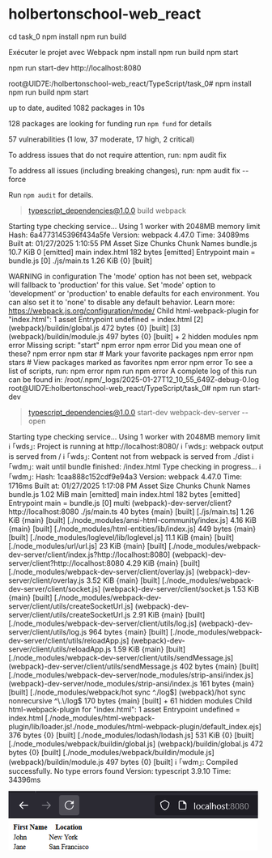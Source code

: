 # holbertonschool-web_react

cd task_0
npm install
npm run build


Exécuter le projet avec Webpack
npm install
npm run build
npm start

npm run start-dev
http://localhost:8080



root@UID7E:/holbertonschool-web_react/TypeScript/task_0# npm install
npm run build
npm start

up to date, audited 1082 packages in 10s

128 packages are looking for funding
  run `npm fund` for details

57 vulnerabilities (1 low, 37 moderate, 17 high, 2 critical)

To address issues that do not require attention, run:
  npm audit fix

To address all issues (including breaking changes), run:
  npm audit fix --force

Run `npm audit` for details.

> typescript_dependencies@1.0.0 build
> webpack

Starting type checking service...
Using 1 worker with 2048MB memory limit
Hash: 6a4773145396f434a5fe
Version: webpack 4.47.0
Time: 34089ms
Built at: 01/27/2025 1:10:55 PM
     Asset       Size  Chunks             Chunk Names
 bundle.js   10.7 KiB       0  [emitted]  main
index.html  182 bytes          [emitted]
Entrypoint main = bundle.js
[0] ./js/main.ts 1.26 KiB {0} [built]

WARNING in configuration
The 'mode' option has not been set, webpack will fallback to 'production' for this value. Set 'mode' option to 'development' or 'production' to enable defaults for each environment.
You can also set it to 'none' to disable any default behavior. Learn more: https://webpack.js.org/configuration/mode/
Child html-webpack-plugin for "index.html":
     1 asset
    Entrypoint undefined = index.html
    [2] (webpack)/buildin/global.js 472 bytes {0} [built]
    [3] (webpack)/buildin/module.js 497 bytes {0} [built]
        + 2 hidden modules
npm error Missing script: "start"
npm error
npm error Did you mean one of these?
npm error   npm star # Mark your favorite packages
npm error   npm stars # View packages marked as favorites
npm error
npm error To see a list of scripts, run:
npm error   npm run
npm error A complete log of this run can be found in: /root/.npm/_logs/2025-01-27T12_10_55_649Z-debug-0.log
root@UID7E:holbertonschool-web_react/TypeScript/task_0# npm run start-dev

> typescript_dependencies@1.0.0 start-dev
> webpack-dev-server --open

Starting type checking service...
Using 1 worker with 2048MB memory limit
ℹ ｢wds｣: Project is running at http://localhost:8080/
ℹ ｢wds｣: webpack output is served from /
ℹ ｢wds｣: Content not from webpack is served from ./dist
ℹ ｢wdm｣: wait until bundle finished: /index.html
Type checking in progress...
ℹ ｢wdm｣: Hash: 1caa888c152cdf9e94a3
Version: webpack 4.47.0
Time: 1716ms
Built at: 01/27/2025 1:17:08 PM
     Asset       Size  Chunks             Chunk Names
 bundle.js   1.02 MiB    main  [emitted]  main
index.html  182 bytes          [emitted]
Entrypoint main = bundle.js
[0] multi (webpack)-dev-server/client?http://localhost:8080 ./js/main.ts 40 bytes {main} [built]
[./js/main.ts] 1.26 KiB {main} [built]
[./node_modules/ansi-html-community/index.js] 4.16 KiB {main} [built]
[./node_modules/html-entities/lib/index.js] 449 bytes {main} [built]
[./node_modules/loglevel/lib/loglevel.js] 11.1 KiB {main} [built]
[./node_modules/url/url.js] 23 KiB {main} [built]
[./node_modules/webpack-dev-server/client/index.js?http://localhost:8080] (webpack)-dev-server/client?http://localhost:8080 4.29 KiB {main} [built]
[./node_modules/webpack-dev-server/client/overlay.js] (webpack)-dev-server/client/overlay.js 3.52 KiB {main} [built]
[./node_modules/webpack-dev-server/client/socket.js] (webpack)-dev-server/client/socket.js 1.53 KiB {main} [built]
[./node_modules/webpack-dev-server/client/utils/createSocketUrl.js] (webpack)-dev-server/client/utils/createSocketUrl.js 2.91 KiB {main} [built]
[./node_modules/webpack-dev-server/client/utils/log.js] (webpack)-dev-server/client/utils/log.js 964 bytes {main} [built]
[./node_modules/webpack-dev-server/client/utils/reloadApp.js] (webpack)-dev-server/client/utils/reloadApp.js 1.59 KiB {main} [built]
[./node_modules/webpack-dev-server/client/utils/sendMessage.js] (webpack)-dev-server/client/utils/sendMessage.js 402 bytes {main} [built]
[./node_modules/webpack-dev-server/node_modules/strip-ansi/index.js] (webpack)-dev-server/node_modules/strip-ansi/index.js 161 bytes {main} [built]
[./node_modules/webpack/hot sync ^\.\/log$] (webpack)/hot sync nonrecursive ^\.\/log$ 170 bytes {main} [built]
    + 61 hidden modules
Child html-webpack-plugin for "index.html":
     1 asset
    Entrypoint undefined = index.html
    [./node_modules/html-webpack-plugin/lib/loader.js!./node_modules/html-webpack-plugin/default_index.ejs] 376 bytes {0} [built]
    [./node_modules/lodash/lodash.js] 531 KiB {0} [built]
    [./node_modules/webpack/buildin/global.js] (webpack)/buildin/global.js 472 bytes {0} [built]
    [./node_modules/webpack/buildin/module.js] (webpack)/buildin/module.js 497 bytes {0} [built]
ℹ ｢wdm｣: Compiled successfully.
No type errors found
Version: typescript 3.9.10
Time: 34396ms

![alt text](image.png)
